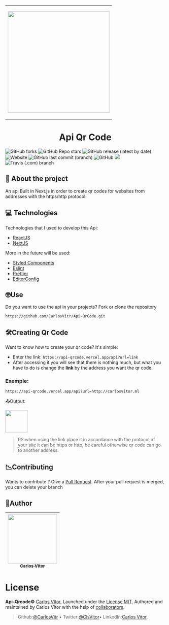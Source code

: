 <table align="center">
    <tbody>
        <tr>
            <td height=320>
<p align="center">
<img align="center"  width="320" height="320" src="https://api-qrcode.vercel.app/api?url=https://github.com/CarlosVitr/Api-QrCode">
</td>
        </tr>
    </tbody>
</table>

<h1 align="center"> Api Qr Code </h1>

![GitHub forks](https://img.shields.io/github/forks/carlosvitr/api-qrcode?color=red&style=for-the-badge)
![GitHub Repo stars](https://img.shields.io/github/stars/carlosvitr/api-qrcode?color=red&style=for-the-badge)
![GitHub release (latest by date)](https://img.shields.io/github/v/release/carlosvitr/api-qrcode?color=9cf&style=for-the-badge)
![Website](https://img.shields.io/website?down_color=red&down_message=offline&style=for-the-badge&up_color=green&up_message=Online&url=https%3A%2F%2Fapi-qrcode.vercel.app)
![GitHub last commit (branch)](https://img.shields.io/github/last-commit/carlosvitr/api-qrcode/main?color=9cf&style=for-the-badge)
![GitHub](https://img.shields.io/github/license/carlosvitr/Api-qrcode?style=for-the-badge)
<a href="http://carlosvitor.ml/"><img src="https://img.shields.io/badge/made_by_carlos-022d36.svg?style=for-the-badge&logo=dev.to&logoColor=white"></a>
![Travis (.com) branch](https://img.shields.io/travis/com/carlosvitr/api-qrcode/main?style=for-the-badge)
</p>

## 💾 About the project

An api Built in Next.js in order to create qr codes for websites from addresses with the https/http protocol. 

## 💻 Technologies

Technologies that I used to develop this Api:

- [ReactJS](https://reactjs.org/)
- [NextJS](https://nestas.org)

 More in the future will be used:

- [Styled Components](https://styled-components.com/)
- [Eslint](https://eslint.org/)
- [Prettier](https://prettier.io/)
- [EditorConfig](https://editorconfig.org/)
 
## 🤓Use

Do you want to use the api in your projects?  Fork or clone the repository

```
https://github.com/CarlosVitr/Api-QrCode.git
```
## 🛠Creating Qr Code

Want to know how to create your qr code?  It's simple:
- Enter the link: `https://api-qrcode.vercel.app/api?url=link`
- After accessing it you will see that there is nothing much, but what you have to do is change the <strong>link</strong> by the address you want the qr code.

### Exemple:
```
https://api-qrcode.vercel.app/api?url=http://carlosvitor.ml
```

📤Output: 

<img align="center"  width="70" height="70" src="https://api-qrcode.vercel.app/api?url=http://carlosvitor.ml">

> PS:when using the link place it in accordance with the protocol of your site it can be https or http, be careful otherwise qr code can go to another address.

## 📉Contributing 

Wants to contribute ? Give a <a href="https://github.com/CarlosVitr/Api-QrCode/pulls">Pull Request</a>. After your pull request is merged, you can delete your branch

## 📌Author

| [<img src="https://avatars.githubusercontent.com/u/43506171?s=460&v=4" width="155"><br><sub> Carlos Vítor </sub>](https://github.com/carlosvitr) |
| :---: |
 
# License

**Api-Qrcode©** <a href="http://carlosvitor.ml">Carlos Vítor</a>, Launched under the [License MIT](https://github.com/CarlosVitr/Api-Qrcode/blob/main/LICENSE). Authored and maintained by Carlos Vítor with the help of <a href="https://github.com/carlosvitr/api-qrcode/graphs/contributors">collaborators</a>.
> Github:<a href="https://github.com/carlosvitr">@CarlosVitr</a> • Twitter:<a href="https://twitter.com/ClsVitor">@ClsVitor</a>• LinkedIn:<a href="https://www.linkedin.com/in/CarlosVitor">Carlos Vítor</a>.

